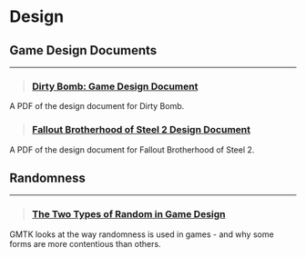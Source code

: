 # Design

## Game Design Documents
___

> ### [Dirty Bomb: Game Design Document](http://db-design.splashdamage.com.s3-eu-west-1.amazonaws.com/dirty_bomb-game_design_document.pdf)
A PDF of the design document for Dirty Bomb.
<!-- -->


> ### [Fallout Brotherhood of Steel 2 Design Document](https://drive.google.com/file/d/1b6TVJHAjtsK12qmDn9M8CdoUSHS1OHwY/view)
A PDF of the design document for Fallout Brotherhood of Steel 2.
<!-- -->


## Randomness
___

> ### [The Two Types of Random in Game Design](https://www.youtube.com/watch?v=dwI5b-wRLic)
GMTK looks at the way randomness is used in games - and why some forms are more contentious than others.
<!-- -->

